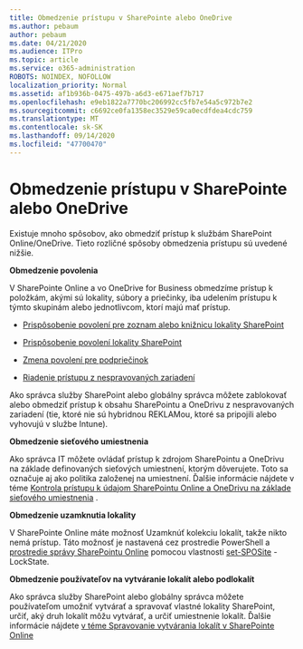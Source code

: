 ```yaml
---
title: Obmedzenie prístupu v SharePointe alebo OneDrive
ms.author: pebaum
author: pebaum
ms.date: 04/21/2020
ms.audience: ITPro
ms.topic: article
ms.service: o365-administration
ROBOTS: NOINDEX, NOFOLLOW
localization_priority: Normal
ms.assetid: af1b936b-0475-497b-a6d3-e671aef7b717
ms.openlocfilehash: e9eb1822a7770bc206992cc5fb7e54a5c972b7e2
ms.sourcegitcommit: c6692ce0fa1358ec3529e59ca0ecdfdea4cdc759
ms.translationtype: MT
ms.contentlocale: sk-SK
ms.lasthandoff: 09/14/2020
ms.locfileid: "47700470"
---
```

# <a name="restrict-access-in-sharepoint-or-onedrive"></a>Obmedzenie prístupu v SharePointe alebo OneDrive

Existuje mnoho spôsobov, ako obmedziť prístup k službám SharePoint Online/OneDrive. Tieto rozličné spôsoby obmedzenia prístupu sú uvedené nižšie. 

**Obmedzenie povolenia**

V SharePointe Online a vo OneDrive for Business obmedzíme prístup k položkám, akými sú lokality, súbory a priečinky, iba udelením prístupu k týmto skupinám alebo jednotlivcom, ktorí majú mať prístup.

- [Prispôsobenie povolení pre zoznam alebo knižnicu lokality SharePoint](https://support.office.com/article/Customize-permissions-for-a-SharePoint-list-or-library-02d770f3-59eb-4910-a608-5f84cc297782)

- [Prispôsobenie povolení lokality SharePoint](https://docs.microsoft.com/sharepoint/customize-sharepoint-site-permissions)

- [Zmena povolení pre podpriečinok](https://support.office.com/article/Change-the-permissions-on-a-subfolder-5427BD7C-F20A-4F75-8CF2-5359DD45A1A6)

- [Riadenie prístupu z nespravovaných zariadení](https://docs.microsoft.com/sharepoint/control-access-from-unmanaged-devices)

Ako správca služby SharePoint alebo globálny správca môžete zablokovať alebo obmedziť prístup k obsahu SharePointu a OneDrivu z nespravovaných zariadení (tie, ktoré nie sú hybridnou REKLAMou, ktoré sa pripojili alebo vyhovujú v službe Intune).

**Obmedzenie sieťového umiestnenia**

Ako správca IT môžete ovládať prístup k zdrojom SharePointu a OneDrivu na základe definovaných sieťových umiestnení, ktorým dôverujete. Toto sa označuje aj ako politika založenej na umiestnení. Ďalšie informácie nájdete v téme [Kontrola prístupu k údajom SharePointu Online a OneDrivu na základe sieťového umiestnenia](https://docs.microsoft.com/sharepoint/control-access-based-on-network-location) .

**Obmedzenie uzamknutia lokality** 

V SharePointe Online máte možnosť Uzamknúť kolekciu lokalít, takže nikto nemá prístup. Táto možnosť je nastavená cez prostredie PowerShell a [prostredie správy SharePointu Online](https://docs.microsoft.com/powershell/sharepoint/sharepoint-online/connect-sharepoint-online?view=sharepoint-ps) pomocou vlastnosti [set-SPOSite](https://docs.microsoft.com/powershell/module/sharepoint-online/set-sposite?view=sharepoint-ps) -LockState.

**Obmedzenie používateľov na vytváranie lokalít alebo podlokalít**

Ako správca služby SharePoint alebo globálny správca môžete používateľom umožniť vytvárať a spravovať vlastné lokality SharePoint, určiť, aký druh lokalít môžu vytvárať, a určiť umiestnenie lokalít. Ďalšie informácie nájdete [v téme Spravovanie vytvárania lokalít v SharePointe Online](https://docs.microsoft.com/sharepoint/manage-site-creation)

